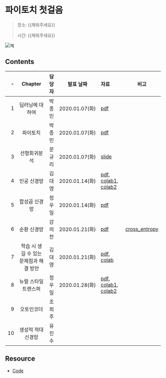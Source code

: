 # 파이토치 첫걸음

> 장소: {{채워주세요}}
>
> 시간: {{채워주세요}}

![책](http://www.hanbit.co.kr/data/books/B7818450418_l.jpg)

## Contents

| -  | Chapter                        | 담당자 | 발표 날짜        | 자료                | 비고  |
|---:|:------------------------------:|:----:|:--------------:|:-------------------|:----:|
| 1  | 딥러닝에 대하여                    | 박종민 | 2020.01.07(화) | [pdf][ch01pdf]     |      |
| 2  | 파이토치                         | 박종민 | 2020.01.07(화) | [pdf][ch01pdf]     |      |
| 3  | 선형회귀분석                      | 문규리 | 2020.01.07(화) | [slide][ch03slide] |      |
| 4  | 인공 신경망                       | 김대영 | 2020.01.14(화) | [pdf][ch04pdf], [colab1][ch04colab1], [colab2][ch04colab2] |      |
| 5  | 합성곱 신경망                     | 정우일 | 2020.01.14(화) | [pdf][ch05pdf]     |      |
| 6  | 순환 신경망                       | 강의찬 | 2020.01.21(화) | [pdf][ch06pdf]    | [cross_entropy][cross_entropy] |
| 7  | 학습 시 생길 수 있는 문제점과 해결 방안 | 김대영 | 2020.01.21(화) | [pdf][ch07pdf], [colab][ch07colab] |      |
| 8  | 뉴럴 스타일 트랜스퍼                | 정우일 | 2020.01.28(화) | [pdf][ch05pdf], [colab1][ch08colab1], [colab2][ch08colab2] |  |
| 9  | 오토인코더                        | 조희주 |               |                    |      |
| 10 | 생성적 적대 신경망                 | 유진수 |               |                    |      |

[ch01pdf]: ./Ch01_and_Ch02/Deep_Learning_and_PyTorch.pdf

[ch03slide]: https://docs.google.com/presentation/d/1K_4oDBrSnzEjUly5BBNEo-nUhPUDhTQoxRVrwkV6RG4/edit

[ch04pdf]: ./Ch04_ANN/4.%20ANN.pdf

[ch04colab1]: https://colab.research.google.com/github/machinelearning-pangyo/pytorch-first-step/blob/master/Ch04_ANN/4_4_인공신경망_실습_dykim.ipynb

[ch04colab2]: https://colab.research.google.com/github/machinelearning-pangyo/pytorch-first-step/blob/master/Ch04_ANN/4_4_인공신경망_실습_in_tf2_dykim.ipynb

[ch05pdf]: ./Ch05_CNN/Ch05_CNN.pdf

[ch06pdf]: ./Ch06_RNN/파이토치_첫걸음_CHAPTER_6.pdf

[cross_entropy]: ./Ch06_RNN/cross_entropy.pdf

[ch07pdf]: ./Ch07_Techtips_for_NN/7.%20학습시%20생길수%20있는%20문제점과%20해결%20방안.pdf

[ch07colab]: https://colab.research.google.com/github/machinelearning-pangyo/pytorch-first-step/blob/master/Ch07_Techtips_for_NN/Standardization_vs_Minmax.ipynb

[ch08pdf]: https://github.com/machinelearning-pangyo/pytorch-first-step/blob/master/Ch08_Neural_Style_Transfer/Ch08_Neural_Style_Transfer.pdf

[ch08colab1]: https://drive.google.com/open?id=15P59lmM1V3Dnr915qTtxGbH8apbVIUMh

[ch08colab2]: https://drive.google.com/open?id=1LqXKRYEzeFacEpj2XRiF1DHVNwKWcw_2

## Resource

- [Code](https://drive.google.com/drive/folders/12zphz36T6gEJac6WScnvRN27-f1tfHO1)
